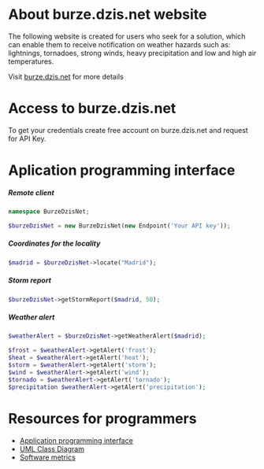 # About burze.dzis.net website

The following website is created for users who seek for a solution, which can enable them to receive notification on weather hazards such as: lightnings, tornadoes, strong winds, heavy precipitation and low and high air temperatures.

Visit [burze.dzis.net](http://www.burze.dzis.net) for more details

# Access to burze.dzis.net

To get your credentials create free account on burze.dzis.net and request for API Key.

# Aplication programming interface

##### Remote client

```php
namespace BurzeDzisNet;

$burzeDzisNet = new BurzeDzisNet(new Endpoint('Your API key'));
```

##### Coordinates for the locality

```php
$madrid = $burzeDzisNet->locate("Madrid");
```

##### Storm report

```php
$burzeDzisNet->getStormReport($madrid, 50);
```

##### Weather alert


```php
$weatherAlert = $burzeDzisNet->getWeatherAlert($madrid);

$frost = $weatherAlert->getAlert('frost');
$heat = $weatherAlert->getAlert('heat');
$storm = $weatherAlert->getAlert('storm');
$wind = $weatherAlert->getAlert('wind');
$tornado = $weatherAlert->getAlert('tornado');
$precipitation $weatherAlert->getAlert('precipitation');
```

# Resources for programmers
- [Application programming interface](https://github.com/krzysiekpiasecki/BurzeDzisNet/blob/master/doc/api/API-documentation.zip)
- [UML Class Diagram](https://github.com/krzysiekpiasecki/BurzeDzisNet/blob/master/doc/ClassDiagram.md)
- [Software metrics](https://github.com/krzysiekpiasecki/BurzeDzisNet/blob/master/doc/SoftwareMetrics.md)


